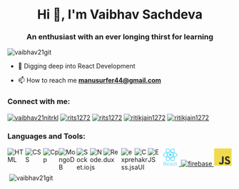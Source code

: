 <h1 align="center">Hi 👋, I'm Vaibhav Sachdeva</h1>
<h3 align="center">An  enthusiast with an ever longing thirst for learning</h3>

<p align="left"> <img src="https://komarev.com/ghpvc/?username=vaibhav21git&label=Profile%20views&color=0e75b6&style=flat" alt="vaibhav21git" /> </p>

- 🌱 Digging deep into React Development

- 📫 How to reach me **manusurfer44@gmail.com**


<h3 align="left">Connect with me:</h3>
<p align="left">
<a href="https://www.linkedin.com/in/vaibhav21nitrkl/" target="blank"><img align="center" src="https://raw.githubusercontent.com/rahuldkjain/github-profile-readme-generator/master/src/images/icons/Social/linked-in-alt.svg" alt="vaibhav21nitrkl" height="30" width="40" /></a>
<a href="https://www.codechef.com/users/manu25907" target="blank"><img align="center" src="https://cdn.jsdelivr.net/npm/simple-icons@3.1.0/icons/codechef.svg" alt="rits1272" height="30" width="40" /></a>
<a href="https://www.hackerrank.com/vaibhavsachdeva2" target="blank"><img align="center" src="https://raw.githubusercontent.com/rahuldkjain/github-profile-readme-generator/master/src/images/icons/Social/hackerrank.svg" alt="rits1272" height="30" width="40" /></a>
<a href="https://www.leetcode.com/vaibhav2103" target="blank"><img align="center" src="https://raw.githubusercontent.com/rahuldkjain/github-profile-readme-generator/master/src/images/icons/Social/leet-code.svg" alt="ritikjain1272" height="30" width="40" /></a>
<a href="https://codeforces.com/profile/StormyAchiever2103" target="blank"><img align="center" src="https://cdn.iconscout.com/icon/free/png-256/code-forces-3521352-2944796.png" alt="ritikjain1272" height="50" width="40" /></a>
</p>

<h3 align="left">Languages and Tools:</h3>
<img align="left" alt="HTML"  width="40px" src="https://icones.pro/wp-content/uploads/2021/05/icone-html-orange.png" />
<img align="left" alt="CSS" width="40px" src="https://i.pinimg.com/originals/a3/2f/83/a32f83aa2c675058e4a05a0fd4da05eb.png" />
<img align="left" alt="Cpp" width="35px" src="https://pics.freeicons.io/uploads/icons/png/9096637371536208089-512.png" />
<p align="left"> </a> <a href="https://reactjs.org/" target="_blank"> <img src="https://raw.githubusercontent.com/devicons/devicon/master/icons/react/react-original-wordmark.svg" alt="react" width="40" height="40"/> </a>
<a href="https://firebase.google.com/" target="_blank"> <img src="https://www.vectorlogo.zone/logos/firebase/firebase-icon.svg" alt="firebase" width="40" height="40"/> </a> 
<a href="https://developer.mozilla.org/en-US/docs/Web/JavaScript" target="_blank"> <img src="https://raw.githubusercontent.com/devicons/devicon/master/icons/javascript/javascript-original.svg" alt="javascript" width="40" height="40"/> </a>
<img align="left" alt="MongoDB" width="40px" src="https://www.servernoobs.com/wp-content/uploads/2016/01/mongodb-logo-1.png" />
<img align="left" alt="Socket.io" width="30px" src="https://upload.wikimedia.org/wikipedia/commons/9/96/Socket-io.svg" />
<img align="left" alt="Node.js" width="30px" src="https://everythingiknows.com/wp-content/uploads/2022/04/node-js-new.png" />
<img align="left" alt="Redux" width="40px" src="https://everyday.codes/wp-content/uploads/2020/01/0-U2DmhXYumRyXH6X1.png" />
<img align="left" alt="express.js" width="30px" src="https://spng.pngfind.com/pngs/s/136-1363736_express-js-icon-png-transparent-png.png" />
<a href="https://chakra-ui.com/" target="_blank"><img align="left" alt="ChakraUI" width="30px" src="https://pbs.twimg.com/profile_images/1244925541448286208/rzylUjaf_400x400.jpg" /></a>
<img align="left" alt="EJS" width="30px" src="https://encrypted-tbn0.gstatic.com/images?q=tbn:ANd9GcS6pJyfkMz2SmehRXPHxQvDrMhciqv7ZeHRO2B-lHSoBjL5P0Zfza8ZJlWvwkoJbvS8atY&usqp=CAU" />
</p>

<p>&nbsp;<img align="center" src="https://github-readme-stats.vercel.app/api?username=vaibhav21git&show_icons=true&locale=en" alt="vaibhav21git" /></p>
